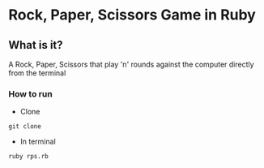 # Rock, Paper, Scissors Game in Ruby
## What is it?
A Rock, Paper, Scissors that play 'n' rounds against the computer directly from the terminal

### How to run

- Clone
```
git clone
```

- In terminal
```
ruby rps.rb
```
